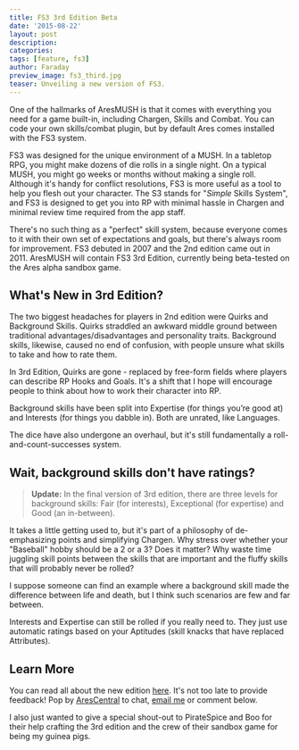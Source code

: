 ```yaml
---
title: FS3 3rd Edition Beta
date: '2015-08-22'
layout: post
description:
categories:
tags: [feature, fs3]
author: Faraday
preview_image: fs3_third.jpg
teaser: Unveiling a new version of FS3.
---
```


One of the hallmarks of AresMUSH is that it comes with everything you need for a game built-in, including Chargen, Skills and Combat.   You can code your own skills/combat plugin, but by default Ares comes installed with the FS3 system.

FS3 was designed for the unique environment of a MUSH.  In a tabletop RPG, you might make dozens of die rolls in a single night.   On a typical MUSH, you might go weeks or months without making a single roll.  Although it's handy for conflict resolutions, FS3 is more useful as a tool to help you flesh out your character.  The S3 stands for "*Simple* Skills System", and FS3 is designed to get you into RP with minimal hassle in Chargen and minimal review time required from the app staff.

There's no such thing as a "perfect" skill system, because everyone comes to it with their own set of expectations and goals, but there's always room for improvement.  FS3 debuted in 2007 and the 2nd edition came out in 2011.  AresMUSH will contain FS3 3rd Edition, currently being beta-tested on the Ares alpha sandbox game.

## What's New in 3rd Edition?

The two biggest headaches for players in 2nd edition were Quirks and Background Skills.   Quirks straddled an awkward middle ground between traditional advantages/disadvantages and personality traits.   Background skills, likewise, caused no end of confusion, with people unsure what skills to take and how to rate them.

In 3rd Edition, Quirks are gone - replaced by free-form fields where players can describe RP Hooks and Goals.  It's a shift that I hope will encourage people to think about how to work their character into RP.

Background skills have been split into Expertise (for things you’re good at) and Interests (for things you dabble in). Both are unrated, like Languages.

The dice have also undergone an overhaul, but it's still fundamentally a roll-and-count-successes system.

## Wait, background skills don't have ratings?

> **Update:** In the final version of 3rd edition, there are three levels for background skills: Fair (for interests), Exceptional (for expertise) and Good (an in-between).

It takes a little getting used to, but it's part of a philosophy of de-emphasizing points and simplifying Chargen.  Why stress over whether your "Baseball" hobby should be a 2 or a 3?  Does it matter?  Why waste time juggling skill points between the skills that are important and the fluffy skills that will probably never be rolled?   

I suppose someone can find an example where a background skill made the difference between life and death, but I think such scenarios are few and far between.  

Interests and Expertise can still be rolled if you really need to.  They just use automatic ratings based on your Aptitudes (skill knacks that have replaced Attributes).

## Learn More

You can read all about the new edition [here](http://aresmush.com/fs3/third_edition/).   It's not too late to provide feedback!  Pop by [AresCentral](http://www.aresmush.com/arescentral) to chat, [email me](mailto://faraday@aresmush.com) or comment below.

I also just wanted to give a special shout-out to PirateSpice and Boo for their help crafting the 3rd edition and the crew of their sandbox game for being my guinea pigs.